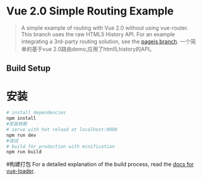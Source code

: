 # Vue 2.0 Simple Routing Example

> A simple example of routing with Vue 2.0 without using vue-router. This branch uses the raw HTML5 History API. For an example integrating a 3rd-party routing solution, see the [pagejs branch](https://github.com/chrisvfritz/vue-2.0-simple-routing-example/tree/pagejs).
> 一个简单的基于vue 2.0路由demo,应用了html5,history的API。
## Build Setup

# 安装
``` bash
# install dependencies
npm install
#安装依赖
# serve with hot reload at localhost:8080
npm run dev
#调试
# build for production with minification
npm run build
```
#构建打包
For a detailed explanation of the build process, read the [docs for vue-loader](http://vuejs.github.io/vue-loader).
